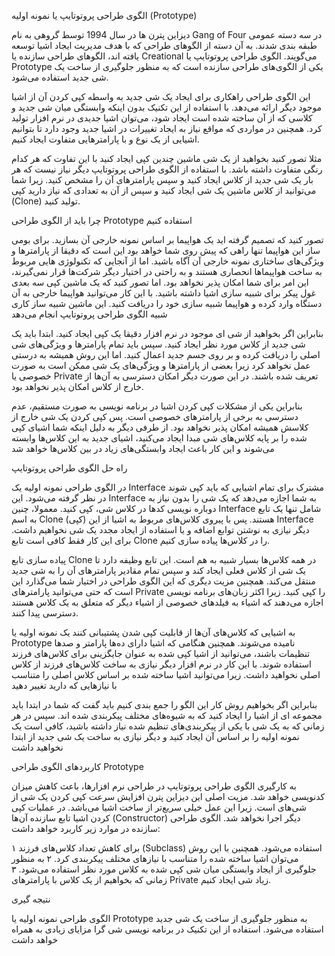 الگوی طراحی پروتوتایپ یا نمونه اولیه (Prototype)

دیزاین پترن ها در سال 1994 توسط گروهی به نام Gang of Four در سه دسته عمومی طبقه بندی شدند. به آن دسته از الگوهای طراحی که با هدف مدیریت ایجاد اشیا توسعه یافته اند، الگوهای طراحی سازنده یا Creational می‌گویند. الگوی طراحی پروتوتایپ یا Prototype یکی از الگوی‌های طراحی سازنده است که به منظور جلوگیری از ساخت یک شی جدید استفاده می‌شود.


این الگوی طراحی راهکاری برای ایجاد یک شی جدید به واسطه کپی کردن آن از اشیا موجود دیگر ارائه می‌دهد. با استفاده از این تکنیک بدون اینکه وابستگی میان شی جدید و کلاسی که از آن ساخته شده است ایجاد شود، می‌توان اشیا جدیدی در نرم افزار تولید کرد. همچنین در مواردی که مواقع نیاز به ایجاد تغییرات در اشیا جدید وجود دارد تا بتوانیم اشیایی از یک نوع و با پارامترهایی متفاوت ایجاد کنیم.

مثلا تصور کنید بخواهید از یک شی ماشین چندین کپی ایجاد کنید با این تفاوت که هر کدام رنگی متفاوت داشته باشد. با استفاده از الگوی طراحی پروتوتایپ دیگر نیاز نیست که هر بار یک شی جدید از کلاس ایجاد کنید و سپس پارامترهای آن را مشخص کنید. زیرا شما می‌توانید از کلاس ماشین یک شی ایجاد کنید و سپس از آن به تعدادی که نیاز دارید کپی (Clone) تولید کنید.


چرا باید از الگوی طراحی Prototype استفاده کنیم

تصور کنید که تصمیم گرفته اید یک هواپیما بر اساس نمونه خارجی آن بسازید. برای بومی ساز این هواپیما تنها راهی که پیش روی شما خواهد بود این است که دقیقا از پارامترها و ویژگی‌های ساختاری نمونه خارجی آن آگاه باشید. اما از آنجایی که تکنولوژی هایی مربوط به ساخت هواپیماها انحصاری هستند و به راحتی در اختیار دیگر شرکت‌ها قرار نمی‌گیرند، این امر برای شما امکان پذیر نخواهد بود. اما تصور کنید که یک ماشین کپی سه بعدی غول پیکر برای شبیه سازی اشیا داشته باشید. با این کار می‌توانید هواپیما خارجی به آن دستگاه وارد کرده و هواپیما شبیه سازی خود را دریافت کنید. این ماشین شبیه ساز کاری شبیه الگوی طراحی پروتوتایپ انجام می‌دهد


بنابراین اگر بخواهید از شی ای موجود در نرم افزار دقیقا یک کپی ایجاد کنید. ابتدا باید یک شی جدید از کلاس مورد نظر ایجاد کنید. سپس باید تمام پارامترها و ویژگی‌های شی اصلی را دریافت کرده و بر روی جسم جدید اعمال کنید. اما این روش همیشه به درستی عمل نخواهد کرد زیرا بعضی از پارامترها و ویژگی‌های یک شی ممکن است به صورت خصوصی یا Private تعریف شده باشند. در این صورت دیگر امکان دسترسی به آن‌ها از خارج از کلاس امکان پذیر نخواهد بود.

بنابراین یکی از مشکلات کپی کردن اشیا در برنامه نویسی به صورت مستقیم، عدم دسترسی به برخی از پارامترهای خصوصی است. پس کپی کردن یک شی خارج از کلاسش همیشه امکان پذیر نخواهد بود. از طرفی دیگر به دلیل اینکه شما اشیای کپی شده را بر پایه کلاس‌های شی مبدا ایجاد می‌کنید، اشیای جدید به این کلاس‌ها وابسته می‌شوند و این کار باعث ایجاد وابستگی‌های زیاد در بین کلاس‌ها خواهد شد






راه حل الگوی طراحی پروتوتایپ

در الگوی طراحی نمونه اولیه یک Interface مشترک برای تمام اشیایی که باید کپی شوند در نظر گرفته می‌شود. این Interface به شما اجازه می‌دهد که یک شی را بدون نیاز به دوباره نویسی کدها در کلاس شی، کپی کنید. معمولا، چنین Interface شامل تنها یک تابع به اسم Clone (کپی) هستند. پس با پیروی کلاس‌های مربوط به اشیا از این Interface دیگر نیازی به نوشتن توابع اضافه و یا استفاده از ایجاد مجدد یک شی نخواهیم داشت. برای این کار فقط کافی است تابع Clone را در کلاس‌ها پیاده سازی کنیم.

پیاده سازی تابع Clone در همه کلاس‌ها بسیار شبیه به هم است. این تابع وظیفه دارد تا یک شی از کلاس فعلی ایجاد کند و سپس تمام مقادیر پارامترهای آن را به شی جدید منتقل می‌کند. همچنین مزیت دیگری که این الگوی طراحی در اختیار شما می‌گذارد این است که حتی می‌توانید پارامترهای Private را کپی کنید. زیرا اکثر زبان‌های برنامه نویسی اجازه می‌دهند که اشیاء به فیلدهای خصوصی از اشیاء دیگر که متعلق به یک کلاس هستند دسترسی پیدا کنند.

به اشیایی که کلاس‌های آن‌ها از قابلیت کپی شدن پشتیبانی کنند یک نمونه اولیه یا Prototype نامیده می‌شوند. همچنین هنگامی که اشیا دارای ده‌ها پارامتر و صدها تنظیمات باشند، می‌توانید از اشیا کپی شده به عنوان جایگزینی برای کلاس‌های فرزند استفاده شوند. با این کار در نرم افزار دیگر نیازی به ساخت کلاس‌های فرزند از کلاس اصلی نخواهید داشت. زیرا می‌توانید اشیا ساخته شده بر اساس کلاس اصلی را متناسب با نیازهایی که دارید تغییر دهید



بنابراین اگر بخواهیم روش کار این الگو را جمع بندی کنیم باید گفت که شما در ابتدا باید مجموعه ای از اشیا را ایجاد کنید که به شیوه‌های مختلف پیکربندی شده اند. سپس در هر زمانی که به یک شی با یکی از پیکربندی‌های تنظیم شده نیاز داشته باشید، کافی است یک نمونه اولیه را بر اساس آن ایجاد کنید و دیگر نیازی به ساخت یک شی جدید از ابتدا نخواهید داشت



کاربردهای الگوی طراحی Prototype



به کارگیری الگوی طراحی پروتوتایپ در طراحی نرم افزارها، باعث کاهش میزان کدنویسی خواهد شد. مزیت اصلی این دیزاین پترن افزایش سرعت کپی کردن یک شی از شی‌های است. زیرا این عمل خیلی سریع‌تر از ساخت اشیا می‌باشد. در عملیات کپی کردن اشیا تابع سازنده آن‌ها (Constructor) دیگر اجرا نخواهد شد. الگوی طراحی سازنده در موارد زیر کاربرد خواهد داشت:

   ۱ برای کاهش تعداد کلاس‌های فرزند (Subclass) استفاده می‌شود. همچنین با این روش می‌توان اشیا ساخته شده را متناسب با نیازهای مختلف پیکربندی کرد.
  ۲  به منظور جلوگیری از ایجاد وابستگی میان شی کپی شده به کلاس مورد نظر استفاده می‌شود.
   ۳ زمانی که بخواهیم از یک کلاس با پارامترهای Private زیاد شی ایجاد کنیم.
   
   
   نتیجه گیری

الگوی طراحی نمونه اولیه یا Prototype به منظور جلوگیری از ساخت یک شی جدید استفاده می‌شود. استفاده از این تکنیک در برنامه نویسی شی گرا مزایای زیادی به همراه خواهد داشت










